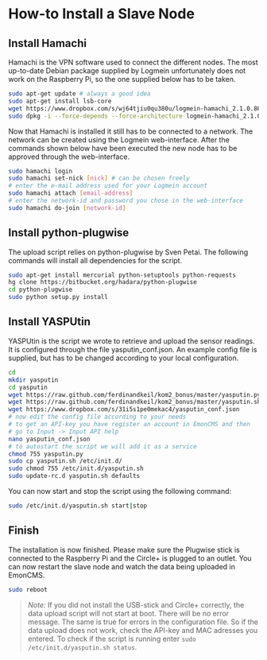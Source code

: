How-to Install a Slave Node
===========================

Install Hamachi
---------------

Hamachi is the VPN software used to connect the different nodes. The most up-to-date Debian package supplied by Logmein unfortunately does not work on the Raspberry Pi, so the one supplied below has to be taken.

~~~~~~~~~bash
sudo apt-get update # always a good idea
sudo apt-get install lsb-core
wget https://www.dropbox.com/s/wj64tjiu0qu380u/logmein-hamachi_2.1.0.86-1_armel.deb
sudo dpkg -i --force-depends --force-architecture logmein-hamachi_2.1.0.86-1_armel.deb
~~~~~~~~~~

Now that Hamachi is installed it still has to be connected to a network. The network can be created using the Logmein web-interface. After the commands shown below have been executed the new node has to be approved through the web-interface.

~~~~~~~~~bash
sudo hamachi login
sudo hamachi set-nick [nick] # can be chosen freely
# enter the e-mail address used for your Logmein account
sudo hamachi attach [email-address]
# enter the network-id and password you chose in the web-interface
sudo hamachi do-join [network-id]
~~~~~~~~~~~~~~~~~


Install python-plugwise
-----------------------

The upload script relies on python-plugwise by Sven Petai. The following commands will install all dependencies for the script.

~~~~~~~~~~bash
sudo apt-get install mercurial python-setuptools python-requests
hg clone https://bitbucket.org/hadara/python-plugwise
cd python-plugwise
sudo python setup.py install
~~~~~~~~~~~~~~~


Install YASPUtin
----------------

YASPUtin is the script we wrote to retrieve and upload the sensor readings. It is configured through the file yasputin_conf.json. An example config file is supplied, but has to be changed according to your local configuration.

~~~~~~~~~~bash
cd
mkdir yasputin
cd yasputin
wget https://raw.github.com/ferdinandkeil/kom2_bonus/master/yasputin.py
wget https://raw.github.com/ferdinandkeil/kom2_bonus/master/yasputin.sh
wget https://www.dropbox.com/s/31i5s1pe0mekac4/yasputin_conf.json
# now edit the config file according to your needs
# to get an API-key you have register an account in EmonCMS and then
# go to Input -> Input API help
nano yasputin_conf.json
# to autostart the script we will add it as a service
chmod 755 yasputin.py
sudo cp yasputin.sh /etc/init.d/
sudo chmod 755 /etc/init.d/yasputin.sh
sudo update-rc.d yasputin.sh defaults
~~~~~~~~~~~~~~~

You can now start and stop the script using the following command:

~~~~~~~~~~bash
sudo /etc/init.d/yasputin.sh start|stop
~~~~~~~~~~~~~~~


Finish
------

The installation is now finished. Please make sure the Plugwise stick is connected to the Raspberry Pi and the Circle+ is plugged to an outlet. You can now restart the slave node and watch the data being uploaded in EmonCMS.

~~~~~~~~bash
sudo reboot
~~~~~~~~~~~~

> *Note:*
> If you did not install the USB-stick and Circle+ correctly, the data upload script will not start at boot. There will be no error message.
> The same is true for errors in the configuration file. So if the data upload does not work, check the API-key and MAC adresses you entered.
> To check if the script is running enter `sudo /etc/init.d/yasputin.sh status`.